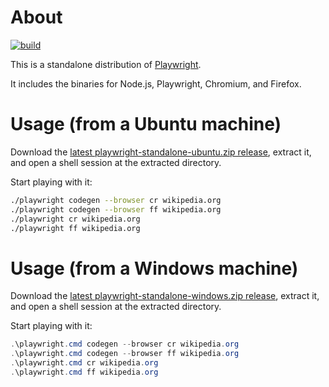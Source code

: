 # About

[![build](https://github.com/rgl/playwright-standalone/actions/workflows/build.yml/badge.svg)](https://github.com/rgl/playwright-standalone/actions/workflows/build.yml)

This is a standalone distribution of [Playwright](https://github.com/microsoft/playwright).

It includes the binaries for Node.js, Playwright, Chromium, and Firefox.

# Usage (from a Ubuntu machine)

Download the [latest playwright-standalone-ubuntu.zip release](https://github.com/rgl/playwright-standalone/releases/latest), extract it, and open a shell session at the extracted directory.

Start playing with it:

```bash
./playwright codegen --browser cr wikipedia.org
./playwright codegen --browser ff wikipedia.org
./playwright cr wikipedia.org
./playwright ff wikipedia.org
```

# Usage (from a Windows machine)

Download the [latest playwright-standalone-windows.zip release](https://github.com/rgl/playwright-standalone/releases/latest), extract it, and open a shell session at the extracted directory.

Start playing with it:

```powershell
.\playwright.cmd codegen --browser cr wikipedia.org
.\playwright.cmd codegen --browser ff wikipedia.org
.\playwright.cmd cr wikipedia.org
.\playwright.cmd ff wikipedia.org
```
